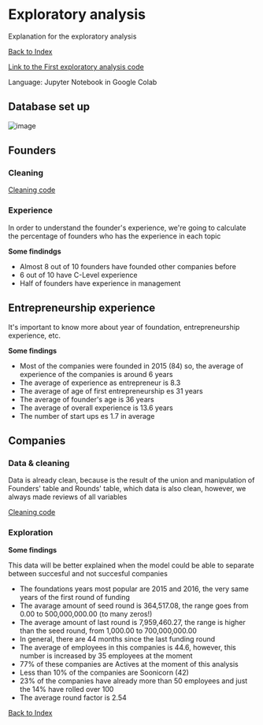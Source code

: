 # Exploratory analysis

Explanation for the exploratory analysis

[Back to Index](README.md#index)

[Link to the First exploratory analysis code](/First_exploration_data.ipynb)

Language: Jupyter Notebook in Google Colab

## **Database set up**

![image](https://user-images.githubusercontent.com/85086918/141649956-a9076aea-471b-4507-bd5c-6bd406afa8ad.png)

## **Founders**

### Cleaning

[Cleaning code](/cleanData.ipynb)

### Experience

In order to understand the founder's experience, we're going to calculate the percentage of founders who has the experience in each topic

**Some findindgs**

* Almost 8 out of 10 founders have founded other companies before
* 6 out of 10 have C-Level experience
* Half of founders have experience in management

## Entrepreneurship experience

It's important to know more about year of foundation, entrepreneurship experience, etc.

**Some findings**

* Most of the companies were founded in 2015 (84) so, the average of experience of the companies is around 6 years
* The average of experience as entrepreneur is 8.3
* The average of age of first entrepreneurship es 31 years
* The average of founder's age is 36 years 
* The average of overall experience is 13.6 years
* The number of start ups es 1.7 in average

## **Companies**

### Data & cleaning

Data is already clean, because is the result of the union and manipulation of Founders' table and Rounds' table, which data is also clean, however, we always made reviews of all variables

[Cleaning code](/cleanData.ipynb)

### Exploration

**Some findings**

This data will be better explained when the model could be able to separate between succesful and not succesful companies

* The foundations years most popular are 2015 and 2016, the very same years of the first round of funding
* The avarage amount of seed round is 364,517.08, the range goes from 0.00 to 500,000,000.00 (to many zeros!)
* The average amount of last round is 7,959,460.27, the range is higher than the seed round, from 1,000.00 to 700,000,000.00
* In general, there are 44 months since the last funding round
* The average of employees in this companies is 44.6, however, this number is increased by 35 employees at the moment
* 77% of these companies are Actives at the moment of this analysis
* Less than 10% of the companies are Soonicorn (42)
* 23% of the companies have already more than 50 employees and just the 14% have rolled over 100
* The average round factor is 2.54

[Back to Index](README.md#index)
